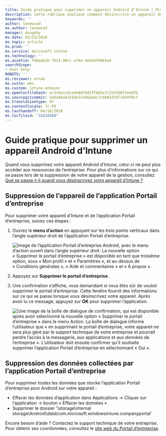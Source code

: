```yaml
---
title: Guide pratique pour supprimer un appareil Android d’Intune | Microsoft Docs
description: Cette rubrique explique comment désinscrire un appareil Android d’Intune
keywords: ''
author: lenewsad
ms.author: lanewsad
manager: dougeby
ms.date: 03/23/2018
ms.topic: article
ms.prod: ''
ms.service: microsoft-intune
ms.technology: ''
ms.assetid: f40aab26-7613-48cc-a74e-de83df9465a4
searchScope:
- User help
ROBOTS: ''
ms.reviewer: arnab
ms.suite: ems
ms.custom: intune-enduser
ms.openlocfilehash: ec3c0a1c8ce4e04f4d23fb01e7c2525d8f2eed5b
ms.sourcegitcommit: 5eba4bad151be32346aedc7cbb0333d71934f8cf
ms.translationtype: HT
ms.contentlocale: fr-FR
ms.lasthandoff: 04/16/2018
ms.locfileid: "31018360"
---
```

# <a name="how-to-remove-your-android-device-from-intune"></a>Guide pratique pour supprimer un appareil Android d’Intune

Quand vous supprimez votre appareil Android d’Intune, celui-ci ne peut plus accéder aux ressources de l’entreprise.  Pour plus d’informations sur ce qui se passe lors de la suppression de votre appareil de la gestion, consultez [Que se passe-t-il quand vous désinscrivez votre appareil d’Intune ?](what-happens-if-you-unenroll-your-device-from-intune-android.md)

## <a name="removing-the-device-from-the-company-portal-app"></a>Suppression de l’appareil de l’application Portail d’entreprise

Pour supprimer votre appareil d’Intune et de l’application Portail d’entreprise, suivez ces étapes :

1. Ouvrez le **menu d’action** en appuyant sur les trois points verticaux dans l’angle supérieur droit de l’application Portail d’entreprise.

   ![Image de l’application Portail d’entreprise Android, avec le menu d’action ouvert dans l’angle supérieur droit. La nouvelle option « Supprimer le portail d’entreprise » est disponible en tant que troisième option, sous « Mon profil » et « Paramètres », et au-dessus de « Conditions générales », « Aide et commentaires » et « À propos ».](./media/android_remove_cp_menu_action_after_1705.png)

2. Appuyez sur **Supprimer le portail d’entreprise**.

3. Une confirmation s’affiche, vous demandant si vous êtes sûr de vouloir supprimer le portail d’entreprise. Cette fenêtre fournit des informations sur ce qui se passe lorsque vous désinscrivez votre appareil. Après avoir lu ce message, appuyez sur **OK** pour supprimer l’application.

   ![Une image de la boîte de dialogue de confirmation, qui est disponible après avoir sélectionné la nouvelle option « Supprimer le portail d’entreprise » dans le menu Action. La boîte de dialogue informe l’utilisateur que « en supprimant le portail d’entreprise, votre appareil ne sera plus géré par le support technique de votre entreprise et pourrait perdre l’accès à la messagerie, aux applications et aux données de l’entreprise ». L’utilisateur doit ensuite confirmer qu’il souhaite supprimer l’application Portail d’entreprise en sélectionnant « Oui ».](./media/android_remove_cp_menu_confirmation_after_1705.png)

## <a name="removing-data-collected-by-the-company-portal-app"></a>Suppression des données collectées par l’application Portail d’entreprise

Pour supprimer toutes les données que stocke l’application Portail d’entreprise pour Android sur votre appareil :

-   Effacer les données d’application dans Applications -> Cliquer sur l’application -> bouton « Effacer les données »
-   Supprimer le dossier '\storage\internal storage\Android\data\com.microsoft.windowsintune.companyportal'

Encore besoin d’aide ? Contactez le support technique de votre entreprise. Pour obtenir ses coordonnées, consultez le [site web du Portail d’entreprise](https://portal.manage.microsoft.com#HelpDeskDialog).
